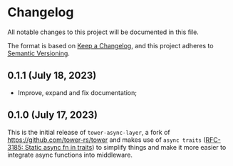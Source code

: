 # Changelog

All notable changes to this project will be documented in this file.

The format is based on [Keep a Changelog](https://keepachangelog.com/en/1.0.0/),
and this project adheres to [Semantic Versioning](https://semver.org/spec/v2.0.0.html).

## 0.1.1 (July 18, 2023)

- Improve, expand and fix documentation;

## 0.1.0 (July 17, 2023)

This is the initial release of `tower-async-layer`, a fork of <https://github.com/tower-rs/tower> and makes use of `async traits`
([RFC-3185: Static async fn in traits](https://rust-lang.github.io/rfcs/3185-static-async-fn-in-trait.html))
to simplify things and make it more easier to integrate async functions into middleware.
